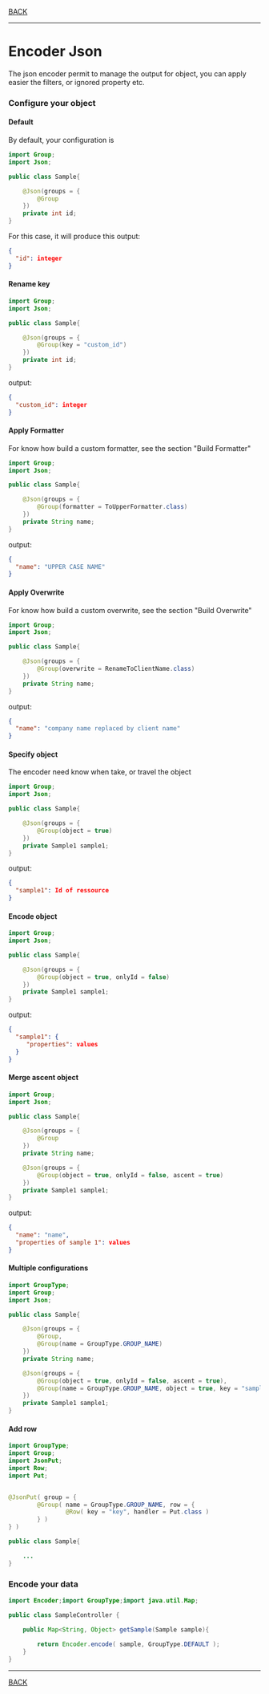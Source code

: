 [BACK](../table.md)

---
 
# Encoder Json

The json encoder permit to manage the output for object,
you can apply easier the filters, or ignored property etc.

### Configure your object

#### Default
By default, your configuration is

```java
import Group;
import Json;

public class Sample{

    @Json(groups = {
        @Group
    })
    private int id;
}
```

For this case, it will produce this output:

```json
{
  "id": integer
}
```


#### Rename key


```java
import Group;
import Json;

public class Sample{

    @Json(groups = {
        @Group(key = "custom_id")
    })
    private int id;
}
```

output:
```json
{
  "custom_id": integer
}
```

#### Apply Formatter

For know how build a custom formatter, see the section "Build Formatter"
 
```java
import Group;
import Json;

public class Sample{

    @Json(groups = {
        @Group(formatter = ToUpperFormatter.class)
    })
    private String name;
}
```

output:
```json
{
  "name": "UPPER CASE NAME"
}
```


#### Apply Overwrite

For know how build a custom overwrite, see the section "Build Overwrite"
 
```java
import Group;
import Json;

public class Sample{

    @Json(groups = {
        @Group(overwrite = RenameToClientName.class)
    })
    private String name;
}
```

output:
```json
{
  "name": "company name replaced by client name"
}
```

#### Specify object


The encoder need know when take, or travel the object 
 
```java
import Group;
import Json;

public class Sample{

    @Json(groups = {
        @Group(object = true)
    })
    private Sample1 sample1;
}
```

output:
```json
{
  "sample1": Id of ressource
}
```

#### Encode object

 
```java
import Group;
import Json;

public class Sample{

    @Json(groups = {
        @Group(object = true, onlyId = false)
    })
    private Sample1 sample1;
}
```

output:
```json
{
  "sample1": {
     "properties": values
  }
}
```

#### Merge ascent object


```java
import Group;
import Json;

public class Sample{

    @Json(groups = {
        @Group
    })
    private String name;

    @Json(groups = {
        @Group(object = true, onlyId = false, ascent = true)
    })
    private Sample1 sample1;
}
```

output:
```json
{
  "name": "name",
  "properties of sample 1": values
}
```


#### Multiple configurations

```java
import GroupType;
import Group;
import Json;

public class Sample{

    @Json(groups = {
        @Group,
        @Group(name = GroupType.GROUP_NAME)
    })
    private String name;

    @Json(groups = {
        @Group(object = true, onlyId = false, ascent = true),
        @Group(name = GroupType.GROUP_NAME, object = true, key = "sample1_id")
    })
    private Sample1 sample1;
}
```

#### Add row

```java
import GroupType;
import Group;
import JsonPut;
import Row;
import Put;


@JsonPut( group = {
        @Group( name = GroupType.GROUP_NAME, row = {
                @Row( key = "key", handler = Put.class )
        } )
} )

public class Sample{

    ...
}
```

### Encode your data

```java
import Encoder;import GroupType;import java.util.Map;

public class SampleController {

    public Map<String, Object> getSample(Sample sample){
        
        return Encoder.encode( sample, GroupType.DEFAULT );
    }
}
```


---

[BACK](../table.md)